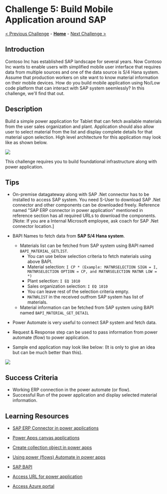 # Challenge 5: Build Mobile Application around SAP

[< Previous Challenge](./04-BusinessContinuity-and-DR.md) - **[Home](../README.md)** - [Next Challenge >](./06-Start-Stop-Automation.md)

## Introduction

Contoso Inc has established SAP landscape for several years. Now Contoso Inc wants to enable users with simplified mobile user interface that requires data from multiple sources and one of the data source is S/4 Hana system. Assume that production workers on site want to know material information on their mobile devices. How do you build mobile application using No/Low code platform that can interact with SAP system seemlessly? In this challenge, we'll find that out.

## Description

Build a simple power application for Tablet that can  fetch available materials from the user sales organization and plant. Application should also allow user to select material from the list and display complete details for that material upon selection. High level architecture for this application may look like as shown below.

![](Images/Challenge5-SampleArchiteture.png)

This challenge requires you to build foundational infrastructure along with power application.

## Tips

- On-premise datagateway along with SAP .Net connector has to be installed to access SAP system. You need S-User to download SAP .Net connector and other components can be downloaded freely. Reference named "SAP ERP connector in power application" mentioned in reference section has all required URLs to download the components. [Note: If you are a Internal Microsoft employee, ask coach for SAP .Net connector location.]
- BAPI Names to fetch data from **SAP S/4 Hana system**.
	- Materials list can be fetched from SAP system using BAPI named `BAPI_MATERIAL_GETLIST`.
		- You can use below selection criteria to fetch materials using above BAPI.
		- Material selection: `I CP * (Example: MATNRSELECTION SIGN = I, MATNRSELECTION OPTION = CP, and MATNRSELECTION MATNR LOW = *)`
		- Plant selection: `I EQ 1010`
		- Sales organization selection: `I EQ 1010`
		- You can leave rest of the selection criteria empty.
		- `MATNRLIST` in the received outfrom SAP system has list of materials.
	- Material information can be fetched from SAP system using BAPI named `BAPI_MATERIAL_GET_DETAIL`

- Power Automate is very useful to connect SAP system and fetch data.
- Request & Response step can be used to pass information from power automate (flow) to power application.
- Sample end application may look like below: (It is only to give an idea but can be much better than this).

![](Images/Challenge5-SampleApplicationScreen.png)

## Success Criteria

- Working ERP connection in the power automate (or flow).
- Successful Run of the power application and display selected material information.

## Learning Resources

- [SAP ERP Connector in power applications](https://powerapps.microsoft.com/en-us/blog/introducing-the-sap-erp-connector/)

- [Power Apps canvas applications](https://docs.microsoft.com/en-us/powerapps/maker/canvas-apps/)

- [Create collection object in power apps](https://docs.microsoft.com/en-us/powerapps/maker/canvas-apps/create-update-collection)

- [Using power (flows) Automate in power apps](https://docs.microsoft.com/en-us/powerapps/maker/canvas-apps/using-logic-flows)

- [SAP BAPI](https://help.sap.com/doc/saphelp_nw73/7.3.16/en-US/4d/c89000ebfc5a9ee10000000a42189b/content.htm?no_cache=true)

- [Access URL for power application](https://make.powerapps.com/)

- [Access Azure portal](https://portal.azure.com/)




